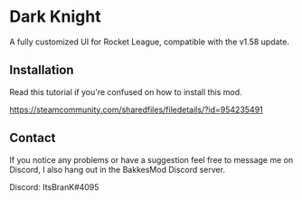 # Dark Knight

A fully customized UI for Rocket League, compatible with the v1.58 update.

## Installation

Read this tutorial if you're confused on how to install this mod.

https://steamcommunity.com/sharedfiles/filedetails/?id=954235491

## Contact
If you notice any problems or have a suggestion feel free to message me on Discord, I also hang out in the BakkesMod Discord server.

Discord: ItsBranK#4095
